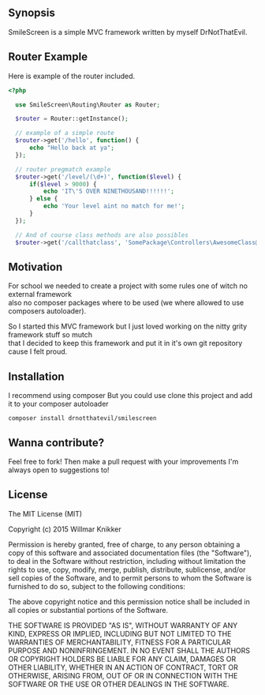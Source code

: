 ## Synopsis

SmileScreen is a simple MVC framework written by myself DrNotThatEvil.  

## Router Example

Here is example of the router included.

``` php 
<?php 

  use SmileScreen\Routing\Router as Router;

  $router = Router::getInstance();

  // example of a simple route
  $router->get('/hello', function() { 
      echo "Hello back at ya";
  });

  // router pregmatch example
  $router->get('/level/(\d+)', function($level) {
      if($level > 9000) {
          echo 'IT\'S OVER NINETHOUSAND!!!!!!';
      } else {
          echo 'Your level aint no match for me!';
      }
  });

  // And of course class methods are also possibles 
  $router->get('/callthatclass', 'SomePackage\Controllers\AwesomeClass@hello');
```

## Motivation

For school we needed to create a project with some rules one of witch no external framework  
also no composer packages where to be used (we where allowed to use composers autoloader).  

So I started this MVC framework but I just loved working on the nitty grity framework stuff so mutch  
that I decided to keep this framework and put it in it's own git repository cause I felt proud.  

## Installation

I recommend using composer 
But you could use clone this project and add it to your composer autoloader

```
composer install drnotthatevil/smilescreen
```

## Wanna contribute?

Feel free to fork! Then make a pull request with your improvements I'm always open to suggestions to!

## License

The MIT License (MIT)

Copyright (c) 2015 Willmar Knikker

Permission is hereby granted, free of charge, to any person obtaining a copy of this software and associated documentation files (the "Software"), to deal in the Software without restriction, including without limitation the rights to use, copy, modify, merge, publish, distribute, sublicense, and/or sell copies of the Software, and to permit persons to whom the Software is furnished to do so, subject to the following conditions:

The above copyright notice and this permission notice shall be included in all copies or substantial portions of the Software.

THE SOFTWARE IS PROVIDED "AS IS", WITHOUT WARRANTY OF ANY KIND, EXPRESS OR IMPLIED, INCLUDING BUT NOT LIMITED TO THE WARRANTIES OF MERCHANTABILITY, FITNESS FOR A PARTICULAR PURPOSE AND NONINFRINGEMENT. IN NO EVENT SHALL THE AUTHORS OR COPYRIGHT HOLDERS BE LIABLE FOR ANY CLAIM, DAMAGES OR OTHER LIABILITY, WHETHER IN AN ACTION OF CONTRACT, TORT OR OTHERWISE, ARISING FROM, OUT OF OR IN CONNECTION WITH THE SOFTWARE OR THE USE OR OTHER DEALINGS IN THE SOFTWARE.
